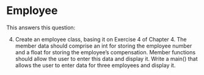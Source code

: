 # Employee

This answers this question:

4. Create an employee class, basing it on Exercise 4 of Chapter 4. The member data should
comprise an int for storing the employee number and a float for storing the employee’s
compensation. Member functions should allow the user to enter this data and display it.
Write a main() that allows the user to enter data for three employees and display it.
